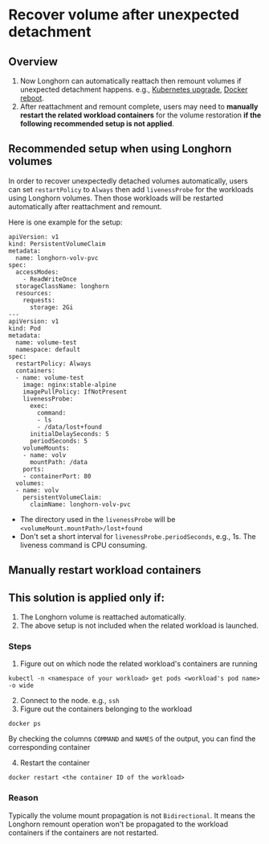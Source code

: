 # Recover volume after unexpected detachment

## Overview
1. Now Longhorn can automatically reattach then remount volumes if unexpected detachment happens. e.g., [Kubernetes upgrade](https://github.com/longhorn/longhorn/issues/703), [Docker reboot](https://github.com/longhorn/longhorn/issues/686).
2. After reattachment and remount complete, users may need to **manually restart the related workload containers** for the volume restoration **if the following recommended setup is not applied**.

## Recommended setup when using Longhorn volumes
In order to recover unexpectedly detached volumes automatically, users can set `restartPolicy` to `Always` then add `livenessProbe` for the workloads using Longhorn volumes.
Then those workloads will be restarted automatically after reattachment and remount.

Here is one example for the setup:
```
apiVersion: v1
kind: PersistentVolumeClaim
metadata:
  name: longhorn-volv-pvc
spec:
  accessModes:
    - ReadWriteOnce
  storageClassName: longhorn
  resources:
    requests:
      storage: 2Gi
---
apiVersion: v1
kind: Pod
metadata:
  name: volume-test
  namespace: default
spec:
  restartPolicy: Always
  containers:
  - name: volume-test
    image: nginx:stable-alpine
    imagePullPolicy: IfNotPresent
    livenessProbe:
      exec:
        command:
        - ls
        - /data/lost+found
      initialDelaySeconds: 5
      periodSeconds: 5
    volumeMounts:
    - name: volv
      mountPath: /data
    ports:
    - containerPort: 80
  volumes:
  - name: volv
    persistentVolumeClaim:
      claimName: longhorn-volv-pvc
```
- The directory used in the `livenessProbe` will be `<volumeMount.mountPath>/lost+found`
- Don't set a short interval for `livenessProbe.periodSeconds`, e.g., 1s. The liveness command is CPU consuming.

## Manually restart workload containers
## This solution is applied only if:
1. The Longhorn volume is reattached automatically.
2. The above setup is not included when the related workload is launched.

### Steps
1. Figure out on which node the related workload's containers are running
```
kubectl -n <namespace of your workload> get pods <workload's pod name> -o wide
```
2. Connect to the node. e.g., `ssh`
3. Figure out the containers belonging to the workload
```
docker ps
```
By checking the columns `COMMAND` and `NAMES` of the output, you can find the corresponding container

4. Restart the container
```
docker restart <the container ID of the workload>
```

### Reason
Typically the volume mount propagation is not `Bidirectional`. It means the Longhorn remount operation won't be propagated to the workload containers if the containers are not restarted.
